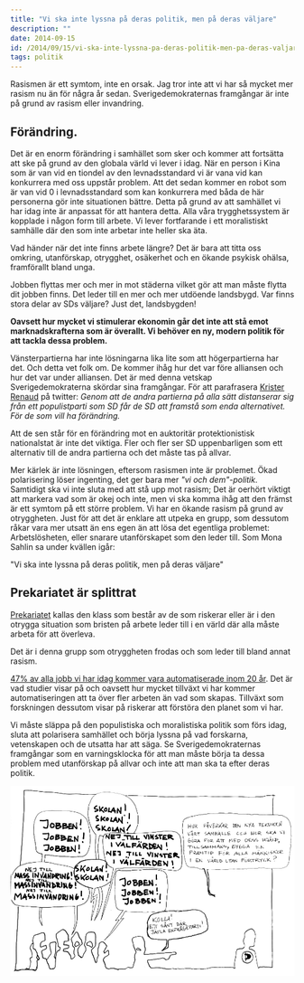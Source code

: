 ```yaml
---
title: "Vi ska inte lyssna på deras politik, men på deras väljare"
description: ""
date: 2014-09-15
id: /2014/09/15/vi-ska-inte-lyssna-pa-deras-politik-men-pa-deras-valjare/
tags: politik
---
```


Rasismen är ett symtom, inte en orsak. Jag tror inte att vi har så mycket mer rasism nu än för några år sedan. Sverigedemokraternas framgångar är inte på grund av rasism eller invandring.

## Förändring.

Det är en enorm förändring i samhället som sker och kommer att fortsätta att ske på grund av den globala värld vi lever i idag. När en person i Kina som är van vid en tiondel av den levnadsstandard vi är vana vid kan konkurrera med oss uppstår problem. Att det sedan kommer en robot som är van vid 0 i levnadsstandard som kan konkurrera med båda de här personerna gör inte situationen bättre. Detta på grund av att samhället vi har idag inte är anpassat för att hantera detta. Alla våra trygghetssystem är kopplade i någon form till arbete. Vi lever fortfarande i ett moralistiskt samhälle där den som inte arbetar inte heller ska äta.

Vad händer när det inte finns arbete längre? Det är bara att titta oss omkring, utanförskap, otrygghet, osäkerhet och en ökande psykisk ohälsa, framförallt bland unga.

Jobben flyttas mer och mer in mot städerna vilket gör att man måste flytta dit jobben finns. Det leder till en mer och mer utdöende landsbygd. Var finns stora delar av SDs väljare? Just det, landsbygden!

**Oavsett hur mycket vi stimulerar ekonomin går det inte att stå emot marknadskrafterna som är överallt. Vi behöver en ny, modern politik för att tackla dessa problem.**

Vänsterpartierna har inte lösningarna lika lite som att högerpartierna har det. Och detta vet folk om. De kommer ihåg hur det var före alliansen och hur det var under alliansen. Det är med denna vetskap Sverigedemokraterna skördar sina framgångar. För att parafrasera [Krister Renaud](https://twitter.com/krenaud/status/511393925601714176) på twitter: _Genom att de andra partierna på alla sätt distanserar sig från ett populistparti som SD får de SD att framstå som enda alternativet. För de som vill ha förändring._

Att de sen står för en förändring mot en auktoritär protektionistisk nationalstat är inte det viktiga. Fler och fler ser SD uppenbarligen som ett alternativ till de andra partierna och det måste tas på allvar.

Mer kärlek är inte lösningen, eftersom rasismen inte är problemet. Ökad polarisering löser ingenting, det ger bara mer _"vi och dem"-politik_. Samtidigt ska vi inte sluta med att stå upp mot rasism; Det är oerhört viktigt att markera vad som är okej och inte, men vi ska komma ihåg att den främst är ett symtom på ett större problem. Vi har en ökande rasism på grund av otryggheten. Just för att det är enklare att utpeka en grupp, som dessutom råkar vara mer utsatt än ens egen än att lösa det egentliga problemet: Arbetslösheten, eller snarare utanförskapet som den leder till. Som Mona Sahlin sa under kvällen igår:

"Vi ska inte lyssna på deras politik, men på deras väljare"

## Prekariatet är splittrat

[Prekariatet](http://sv.wikipedia.org/wiki/Prekariat) kallas den klass som består av de som riskerar eller är i den otrygga situation som bristen på arbete leder till i en värld där alla måste arbeta för att överleva.

Det är i denna grupp som otryggheten frodas och som leder till bland annat rasism.

[47% av alla jobb vi har idag kommer vara automatiserade inom 20 år](http://lmgtfy.com/?q=47%25+jobs+replaced+20+year). Det är vad studier visar på och oavsett hur mycket tillväxt vi har kommer automatiseringen att ta över fler arbeten än vad som skapas. Tillväxt som forskningen dessutom visar på riskerar att förstöra den planet som vi har.

Vi måste släppa på den populistiska och moralistiska politik som förs idag, sluta att polarisera samhället och börja lyssna på vad forskarna, vetenskapen och de utsatta har att säga. Se Sverigedemokraternas framgångar som en varningsklocka för att man måste börja ta dessa problem med utanförskap på allvar och inte att man ska ta efter deras politik.

![Enfrågeparti](enfr-geparti.jpg "Bild av [Jonas Olsson](https://www.facebook.com/jonaso1)")
